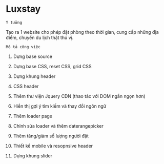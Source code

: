 # Luxstay

```
Ý tưởng
```

Tạo ra 1 website cho phép đặt phòng theo thời gian, cung cấp những địa điểm, chuyến du lịch thật thú vị.

```
Mô tả công việc
```

1. Dựng base source 

2. Dựng base CSS, reset CSS, grid CSS

3. Dựng khung header

4. CSS header

5. Thêm thư viện Jquery CDN (thao tác với DOM ngắn ngọn hơn)

6. Hiển thị gợi ý tìm kiếm và thay đổi ngôn ngữ

7. Thêm loader page

8. Chỉnh sửa loader và thêm daterangepicker

9. Thêm tăng/giảm số lượng người đặt   

10. Thiết kế mobile và resopnsive header

11. Dựng khung slider